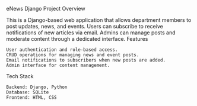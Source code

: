 eNews Django Project
Overview

This is a Django-based web application that allows department members to post updates, news, and events. Users can subscribe to receive notifications of new articles via email. Admins can manage posts and moderate content through a dedicated interface.
Features

    User authentication and role-based access.
    CRUD operations for managing news and event posts.
    Email notifications to subscribers when new posts are added.
    Admin interface for content management.

Tech Stack

    Backend: Django, Python
    Database: SQLite
    Frontend: HTML, CSS
